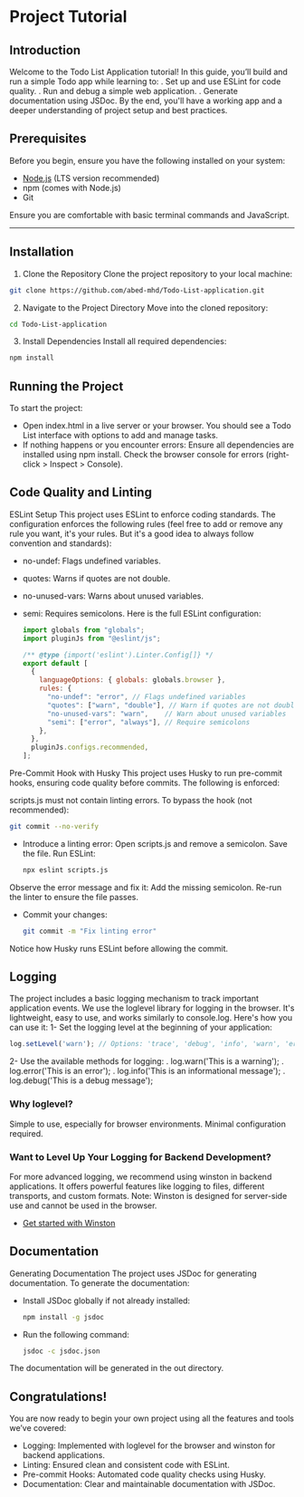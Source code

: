 # Project Tutorial

## Introduction
Welcome to the Todo List Application tutorial! In this guide, you’ll build and run a simple Todo app while learning to:
. Set up and use ESLint for code quality.
. Run and debug a simple web application.
. Generate documentation using JSDoc.
By the end, you'll have a working app and a deeper understanding of project setup and best practices.

## Prerequisites

Before you begin, ensure you have the following installed on your system:
- [Node.js](https://nodejs.org/) (LTS version recommended)
- npm (comes with Node.js)
- Git

Ensure you are comfortable with basic terminal commands and JavaScript.

---

## Installation

1. Clone the Repository
Clone the project repository to your local machine:
  ```bash
  git clone https://github.com/abed-mhd/Todo-List-application.git
  ```
2. Navigate to the Project Directory
Move into the cloned repository:

  ```bash
  cd Todo-List-application
  ```
3. Install Dependencies
Install all required dependencies:
  ```bash
  npm install
  ```

## Running the Project
To start the project:
- Open index.html in a live server or your browser.
You should see a Todo List interface with options to add and manage tasks.
- If nothing happens or you encounter errors:
Ensure all dependencies are installed using npm install.
Check the browser console for errors (right-click > Inspect > Console).
## Code Quality and Linting
ESLint Setup
This project uses ESLint to enforce coding standards. The configuration enforces the following rules (feel free to add or remove any rule you want, it's your rules. But it's a good idea to always follow convention and standards):

- no-undef: Flags undefined variables.
- quotes: Warns if quotes are not double.
- no-unused-vars: Warns about unused variables.
- semi: Requires semicolons.
Here is the full ESLint configuration:

  ```javascript
  import globals from "globals";
  import pluginJs from "@eslint/js";

  /** @type {import('eslint').Linter.Config[]} */
  export default [
    {
      languageOptions: { globals: globals.browser },
      rules: {
        "no-undef": "error", // Flags undefined variables
        "quotes": ["warn", "double"], // Warn if quotes are not double
        "no-unused-vars": "warn",    // Warn about unused variables
        "semi": ["error", "always"], // Require semicolons
      },
    },
    pluginJs.configs.recommended,
  ];
  ```
Pre-Commit Hook with Husky
This project uses Husky to run pre-commit hooks, ensuring code quality before commits. The following is enforced:

scripts.js must not contain linting errors.
To bypass the hook (not recommended):
  ```bash
  git commit --no-verify
  ```
- Introduce a linting error: Open scripts.js and remove a semicolon. Save the file.
Run ESLint:
  ```bash
  npx eslint scripts.js
  ```
Observe the error message and fix it: Add the missing semicolon. Re-run the linter to ensure the file passes.
- Commit your changes:
  ```bash
  git commit -m "Fix linting error"
  ```
Notice how Husky runs ESLint before allowing the commit.

## Logging
The project includes a basic logging mechanism to track important application events.
We use the loglevel library for logging in the browser. It's lightweight, easy to use, and works similarly to console.log. Here's how you can use it:
1- Set the logging level at the beginning of your application:
  ```javascript
  log.setLevel('warn'); // Options: 'trace', 'debug', 'info', 'warn', 'error', 'silent'
  ```
2- Use the available methods for logging:
. log.warn('This is a warning');
. log.error('This is an error');
. log.info('This is an informational message');
. log.debug('This is a debug message');

### Why loglevel?
Simple to use, especially for browser environments.
Minimal configuration required.
### Want to Level Up Your Logging for Backend Development?
For more advanced logging, we recommend using winston in backend applications. It offers powerful features like logging to files, different transports, and custom formats. Note: Winston is designed for server-side use and cannot be used in the browser.
- [Get started with Winston](https://github.com/winstonjs/winston)

## Documentation
Generating Documentation
The project uses JSDoc for generating documentation. To generate the documentation:
- Install JSDoc globally if not already installed:
  ```bash
  npm install -g jsdoc
  ```
- Run the following command:
  ```bash
  jsdoc -c jsdoc.json
  ```
The documentation will be generated in the out directory.

## Congratulations!
You are now ready to begin your own project using all the features and tools we’ve covered:

- Logging: Implemented with loglevel for the browser and winston for backend applications.
- Linting: Ensured clean and consistent code with ESLint.
- Pre-commit Hooks: Automated code quality checks using Husky.
- Documentation: Clear and maintainable documentation with JSDoc.

